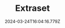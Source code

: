 ---
title: Extraset
url: https://extraset.ch
date: "2024-03-24T16:04:16.779Z"
collection:
  - Foundry
type: Collections
kind: website
---